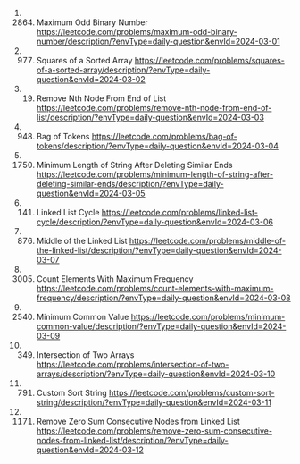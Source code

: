 1. 2864. Maximum Odd Binary Number
https://leetcode.com/problems/maximum-odd-binary-number/description/?envType=daily-question&envId=2024-03-01
2. 977. Squares of a Sorted Array
https://leetcode.com/problems/squares-of-a-sorted-array/description/?envType=daily-question&envId=2024-03-02
3. 19. Remove Nth Node From End of List
https://leetcode.com/problems/remove-nth-node-from-end-of-list/description/?envType=daily-question&envId=2024-03-03
4. 948. Bag of Tokens
https://leetcode.com/problems/bag-of-tokens/description/?envType=daily-question&envId=2024-03-04
5. 1750. Minimum Length of String After Deleting Similar Ends
https://leetcode.com/problems/minimum-length-of-string-after-deleting-similar-ends/description/?envType=daily-question&envId=2024-03-05
6. 141. Linked List Cycle
https://leetcode.com/problems/linked-list-cycle/description/?envType=daily-question&envId=2024-03-06
7. 876. Middle of the Linked List
https://leetcode.com/problems/middle-of-the-linked-list/description/?envType=daily-question&envId=2024-03-07
8. 3005. Count Elements With Maximum Frequency
https://leetcode.com/problems/count-elements-with-maximum-frequency/description/?envType=daily-question&envId=2024-03-08
9. 2540. Minimum Common Value
https://leetcode.com/problems/minimum-common-value/description/?envType=daily-question&envId=2024-03-09
10. 349. Intersection of Two Arrays
https://leetcode.com/problems/intersection-of-two-arrays/description/?envType=daily-question&envId=2024-03-10
11. 791. Custom Sort String
https://leetcode.com/problems/custom-sort-string/description/?envType=daily-question&envId=2024-03-11
12. 1171. Remove Zero Sum Consecutive Nodes from Linked List
https://leetcode.com/problems/remove-zero-sum-consecutive-nodes-from-linked-list/description/?envType=daily-question&envId=2024-03-12